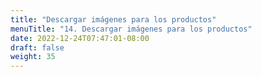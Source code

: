 ```yaml
---
title: "Descargar imágenes para los productos"
menuTitle: "14. Descargar imágenes para los productos"
date: 2022-12-24T07:47:01-08:00
draft: false
weight: 35
---
```


